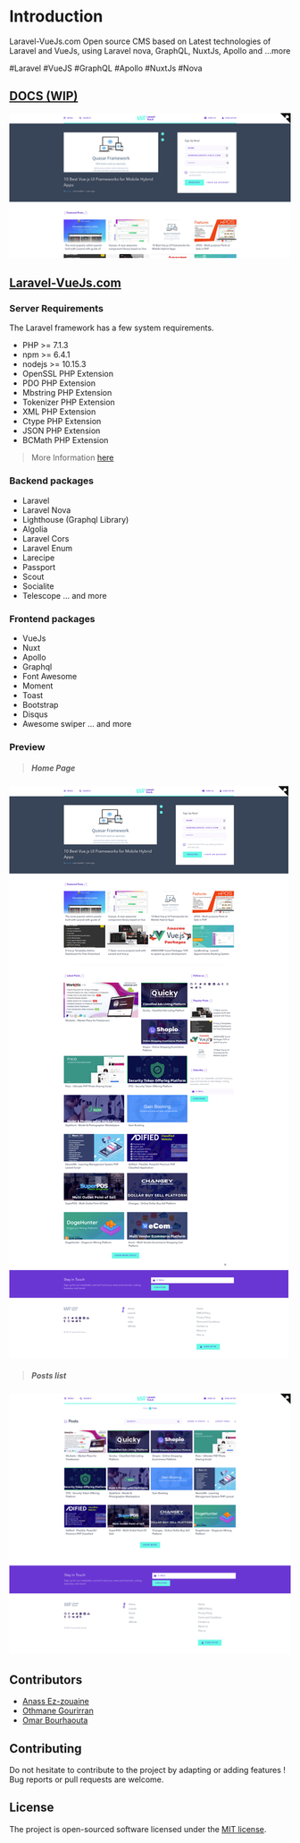 # Introduction
Laravel-VueJs.com Open source CMS based on Latest technologies of Laravel and VueJs, using Laravel nova, 
GraphQL, NuxtJs, Apollo and ...more

\#Laravel #VueJS #GraphQL #Apollo #NuxtJs #Nova

## [DOCS (WIP)](http://laravel-vuejs.com/docs)
![preview](./front/static/home1.png "Preview")
## [Laravel-VueJs.com](http://laravel-vuejs.com/docs)
 

<a name="Server"></a>
### Server Requirements
The Laravel framework has a few system requirements. 

- PHP >= 7.1.3
- npm >= 6.4.1
- nodejs >= 10.15.3
- OpenSSL PHP Extension
- PDO PHP Extension
- Mbstring PHP Extension
- Tokenizer PHP Extension
- XML PHP Extension
- Ctype PHP Extension
- JSON PHP Extension
- BCMath PHP Extension

> More Information [here](https://laravel.com/docs/master#installation)

<a name="packages"></a>
### Backend packages
- Laravel
- Laravel Nova
- Lighthouse (Graphql Library)
- Algolia
- Laravel Cors
- Laravel Enum
- Larecipe
- Passport
- Scout
- Socialite
- Telescope
... and more 

### Frontend packages
- VueJs
- Nuxt 
- Apollo
- Graphql
- Font Awesome
- Moment
- Toast
- Bootstrap
- Disqus
- Awesome swiper
... and more 


### Preview
> ##### Home Page
![home page](./front/static/Full.png "Home Page")

> ##### Posts list
![Posts](./front/static/posts.png "Posts page")

## Contributors
- [Anass Ez-zouaine](https://github.com/ansezz)
- [Othmane Gourirran](https://github.com/OthmanDev)
- [Omar Bourhaouta](https://github.com/bourhaouta)

## Contributing
Do not hesitate to contribute to the project by adapting or adding features ! Bug reports or pull requests are welcome.

## License
The project is open-sourced software licensed under the [MIT license](http://opensource.org/licenses/MIT).

